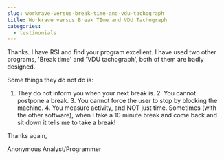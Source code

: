 ```yaml
---
slug: workrave-versus-break-time-and-vdu-tachograph
title: Workrave versus Break TIme and VDU Tachograph
categories:
  - testimonials
---
```

Thanks. I have RSI and find your program excellent. I have used two
other programs, 'Break time' and 'VDU tachograph', both of them are
badly designed.

Some things they do not do is:

1. They do not inform you when your next break is. 2. You cannot
postpone a break. 3. You cannot force the user to stop by blocking the
machine. 4. You measure activity, and NOT just time. Sometimes (with the
other software), when I take a 10 minute break and come back and sit
down it tells me to take a break!

Thanks again,

Anonymous Analyst/Programmer
